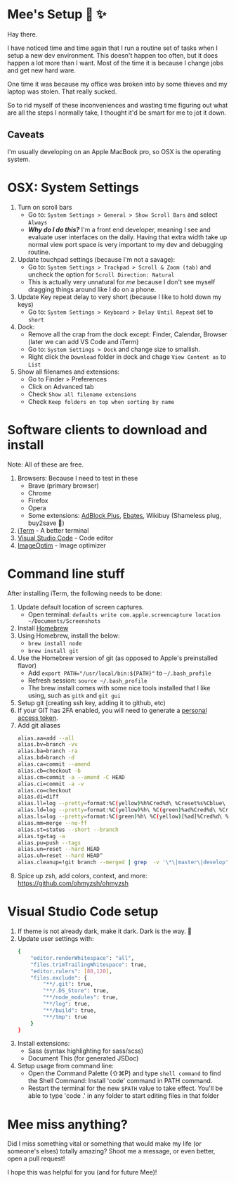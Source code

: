 # Mee's Setup :chicken: :sparkles:

Hay there.

I have noticed time and time again that I run a routine set of tasks when I
setup a new dev environment. This doesn't happen too often, but it does happen a
lot more than I want. Most of the time it is because I change jobs and get new
hard ware.

One time it was because my office was broken into by some thieves and my laptop
was stolen. That really sucked.

So to rid myself of these inconveniences and wasting time figuring out what are
all the steps I normally take, I thought it'd be smart for me to jot it down.

## Caveats

I'm usually developing on an Apple MacBook pro, so OSX is the operating system.

# OSX: System Settings

1. Turn on scroll bars
    - Go to: `System Settings > General > Show Scroll Bars` and select `Always`
    - ***Why do I do this?*** I'm a front end developer, meaning I see and
        evaluate user interfaces on the daily. Having that extra width
        take up normal view port space is very important to my dev and
        debugging routine.
2. Update touchpad settings (because I'm not a savage):
    - Go to: `System Settings > Trackpad > Scroll & Zoom (tab)` and uncheck
        the option for `Scroll Direction: Natural`
    - This is actually very unnatural for _me_ because I don't see myself
        dragging things around like I do on a phone.
3. Update Key repeat delay to very short (because I like to hold down my keys)
    - Go to: `System Settings > Keyboard > Delay Until Repeat` set to `short`
4. Dock:
    - Remove all the crap from the dock except: Finder, Calendar, Browser (later
        we can add VS Code and iTerm)
    - Go to: `System Settings > Dock` and change size to smallish.
    - Right click the `Download` folder in dock and chage `View Content as` to
        `List`
5. Show all filenames and extensions:
    - Go to Finder > Preferences
    - Click on Advanced tab
    - Check `Show all filename extensions`
    - Check `Keep folders on top when sorting by name`

# Software clients to download and install

Note: All of these are free.

1. Browsers: Because I need to test in these
    - Brave (primary browser)
    - Chrome
    - Firefox
    - Opera
    - Some extensions: [AdBlock Plus](https://adblockplus.org/),
        [Ebates](https://www.ebates.com/r/XOULON?eeid=28187),
        Wikibuy (Shameless plug, buy2save :kiss:)
2. [iTerm](https://www.iterm2.com/) - A better terminal
3. [Visual Studio Code](https://code.visualstudio.com/) - Code editor
4. [ImageOptim](https://imageoptim.com/mac) - Image optimizer

# Command line stuff

After installing iTerm, the following needs to be done:

1. Update default location of screen captures.
    - Open terminal: `defaults write com.apple.screencapture location ~/Documents/Screenshots`
2. Install [Homebrew](https://brew.sh/)
3. Using Homebrew, install the below:
    - `brew install node`
    - `brew install git`
4. Use the Homebrew version of git (as opposed to Apple's preinstalled flavor)
    - Add `export PATH="/usr/local/bin:${PATH}"` to `~/.bash_profile`
    - Refresh session: `source ~/.bash_profile`
    - The brew install comes with some nice tools installed that I like using,
        such as `gitk` and `git gui`
5. Setup git (creating ssh key, adding it to github, etc)
6. If your GIT has 2FA enabled, you will need to generate a [personal access token](https://help.github.com/en/github/authenticating-to-github/creating-a-personal-access-token-for-the-command-line).
7. Add git aliases
    ```sh
    alias.aa=add --all
    alias.bv=branch -vv
    alias.ba=branch -ra
    alias.bd=branch -d
    alias.ca=commit --amend
    alias.cb=checkout -b
    alias.cm=commit -a --amend -C HEAD
    alias.ci=commit -a -v
    alias.co=checkout
    alias.di=diff
    alias.ll=log --pretty=format:%C(yellow)%h%Cred%d\ %Creset%s%Cblue\ [%cn] --decorate --numstat
    alias.ld=log --pretty=format:%C(yellow)%h\ %C(green)%ad%Cred%d\ %Creset%s%Cblue\ [%cn] --decorate --date=short --graph
    alias.ls=log --pretty=format:%C(green)%h\ %C(yellow)[%ad]%Cred%d\ %Creset%s%Cblue\ [%cn] --decorate --date=relative
    alias.mm=merge --no-ff
    alias.st=status --short --branch
    alias.tg=tag -a
    alias.pu=push --tags
    alias.un=reset --hard HEAD
    alias.uh=reset --hard HEAD^
    alias.cleanup=!git branch --merged | grep  -v '\*\|master\|develop' | xargs -n 1 git branch -d
    ```
7. Spice up zsh, add colors, context, and more: https://github.com/ohmyzsh/ohmyzsh

# Visual Studio Code setup

1. If theme is not already dark, make it dark. Dark is the way.
    :new_moon_with_face:
2. Update user settings with:
    ```sh
    {
        "editor.renderWhitespace": "all",
        "files.trimTrailingWhitespace": true,
        "editor.rulers": [80,120],
        "files.exclude": {
            "**/.git": true,
            "**/.DS_Store": true,
            "**/node_modules": true,
            "**/log": true,
            "**/build": true,
            "**/tmp": true
        }
    }
    ```
2. Install extensions:
    - Sass (syntax highlighting for sass/scss)
    - Document This (for generated JSDoc)
3. Setup usage from command line:
    - Open the Command Palette (⇧⌘P) and type `shell command` to find the Shell Command: Install 'code' command in PATH command.
    - Restart the terminal for the new `$PATH` value to take effect. You'll be able to type 'code .' in any folder to start editing files in that folder


# Mee miss anything?

Did I miss something vital or something that would make my life (or someone's
elses) totally amazing? Shoot me a message, or even better, open a pull request!

I hope this was helpful for you (and for future Mee)!
